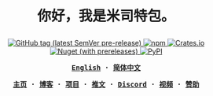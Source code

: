 <h1 align="center">
<samp>

你好，我是米司特包。

</samp>
</h1>

<p align="center">
  <a href="https://pkg.go.dev/github.com/misitebao/misitebao/cmd/misitebao">
    <img alt="GitHub tag (latest SemVer pre-release)" src="https://img.shields.io/github/v/tag/misitebao/misitebao?include_prereleases&label=pkg.go.dev"/>
  </a>
  <a href="https://www.npmjs.com/package/misitebao">
    <img alt="npm" src="https://img.shields.io/npm/v/misitebao"/>
  </a>
  <a href="https://crates.io/crates/misitebao">
    <img alt="Crates.io" src="https://img.shields.io/crates/v/misitebao"/>
  </a>
  <a href="https://www.nuget.org/packages/misitebao">
    <img alt="Nuget (with prereleases)" src="https://img.shields.io/nuget/vpre/misitebao"/>
  </a>
  <a href="https://pypi.org/project/misitebao/">
    <img alt="PyPI" src="https://img.shields.io/pypi/v/misitebao"/>
  </a>
</p>

<div align="center">
<strong>
<samp>

[English](README.md) · [简体中文](README.zh-Hans.md)

</samp>
</strong>
</div>

<div align="center">
<strong>
<samp>

<a href="https://misitebao.com">主页</a> ·
<a href="https://blog.misitebao.com">博客</a> ·
<a href="https://misitebao.com/projects">项目</a> ·
<a href="https://twitter.com/misitebao">推文</a> ·
<a href="https://discord.gg/rnt9jnD29v">Discord</a> ·
<a href="https://misitebao.com/videos">视频</a> ·
<a href="https://misitebao.com/sponsors">赞助</a>

</samp>
</strong>
</div>
